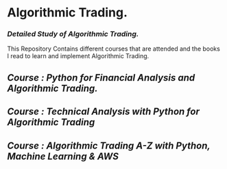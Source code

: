 # **Algorithmic Trading.**
### *Detailed Study of Algorithmic Trading.*
This Repository Contains different courses that are attended and the books I read to learn and implement Algorithmic Trading.

## ***Course : Python for Financial Analysis and Algorithmic Trading.***

## ***Course : Technical Analysis with Python for Algorithmic Trading***


## ***Course : Algorithmic Trading A-Z with Python, Machine Learning & AWS***

